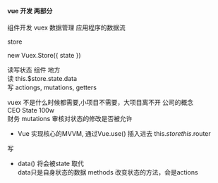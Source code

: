 #### vue 开发 两部分
组件开发 vuex 数据管理 应用程序的数据流

store

new Vuex.Store({
  state
})

读写状态 组件 地方  
读 this.$store.state.data  
写 actiongs, mutations, getters

vuex 不是什么时候都需要,小项目不需要，大项目离不开
公司的概念  
CEO  State 100w  
财务 mutations 审核对状态的修改是否被允许

- Vue 实现核心的MVVM, 通过Vue.use() 插入进去
  this.$store
  this.$router

写  

- data() 将会被state 取代  
data只是自身状态的数据
methods 改变状态的方法，会是actions
